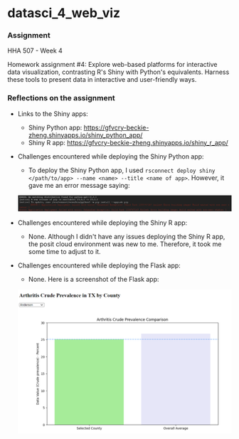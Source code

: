 # datasci_4_web_viz

### **Assignment**
HHA 507 - Week 4

Homework assignment #4: Explore web-based platforms for interactive data visualization, contrasting R's Shiny with Python's equivalents. Harness these tools to present data in interactive and user-friendly ways.

### **Reflections on the assignment**
- Links to the Shiny apps:
    - Shiny Python app: https://gfvcry-beckie-zheng.shinyapps.io/shiny_python_app/
    - Shiny R app: https://gfvcry-beckie-zheng.shinyapps.io/shiny_r_app/

- Challenges encountered while deploying the Shiny Python app:
    - To deploy the Shiny Python app, I used `rsconnect deploy shiny </path/to/app> --name <name> --title <name of app>`. However, it gave me an error message saying:

    ![Alt text](https://github.com/Beczheng/datasci_4_web_viz/blob/main/screenshots/Screenshot.png)

- Challenges encountered while deploying the Shiny R app:
    - None. Although I didn't have any issues deploying the Shiny R app, the posit cloud environment was new to me. Therefore, it took me some time to adjust to it.

- Challenges encountered while deploying the Flask app:
    - None. Here is a screenshot of the Flask app:

    ![Alt text](https://github.com/Beczheng/datasci_4_web_viz/blob/main/screenshots/Screenshot2.png)    